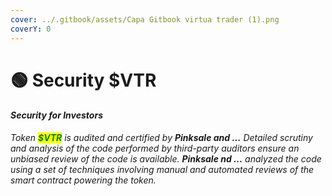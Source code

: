 ```yaml
---
cover: ../.gitbook/assets/Capa Gitbook virtua trader (1).png
coverY: 0
---
```


# 🟢 Security $VTR

#### _Security for Investors_

_Token <mark style="color:green;">**$VTR**</mark> is audited and certified by **Pinksale and ...**  Detailed scrutiny and analysis of the code performed by third-party auditors ensure an unbiased review of the code is available. **Pinksale nd ...** analyzed the code using a set of techniques involving manual and automated reviews of the smart contract powering the token._
